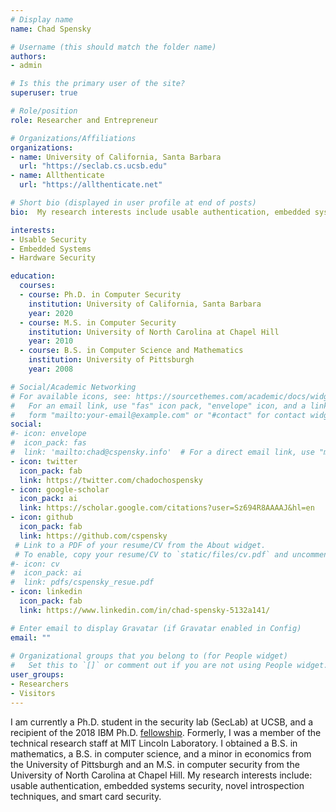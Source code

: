 ```yaml
---
# Display name
name: Chad Spensky

# Username (this should match the folder name)
authors:
- admin

# Is this the primary user of the site?
superuser: true

# Role/position
role: Researcher and Entrepreneur

# Organizations/Affiliations
organizations:
- name: University of California, Santa Barbara
  url: "https://seclab.cs.ucsb.edu"
- name: Allthenticate
  url: "https://allthenticate.net"

# Short bio (displayed in user profile at end of posts)
bio:  My research interests include usable authentication, embedded systems security, and and smart card security.

interests:
- Usable Security
- Embedded Systems
- Hardware Security

education:
  courses:
  - course: Ph.D. in Computer Security
    institution: University of California, Santa Barbara
    year: 2020
  - course: M.S. in Computer Security
    institution: University of North Carolina at Chapel Hill
    year: 2010
  - course: B.S. in Computer Science and Mathematics
    institution: University of Pittsburgh
    year: 2008

# Social/Academic Networking
# For available icons, see: https://sourcethemes.com/academic/docs/widgets/#icons
#   For an email link, use "fas" icon pack, "envelope" icon, and a link in the
#   form "mailto:your-email@example.com" or "#contact" for contact widget.
social:
#- icon: envelope
#  icon_pack: fas
#  link: 'mailto:chad@cspensky.info'  # For a direct email link, use "mailto:test@example.org".
- icon: twitter
  icon_pack: fab
  link: https://twitter.com/chadochospensky
- icon: google-scholar
  icon_pack: ai
  link: https://scholar.google.com/citations?user=Sz694R8AAAAJ&hl=en 
- icon: github
  icon_pack: fab
  link: https://github.com/cspensky
 # Link to a PDF of your resume/CV from the About widget.
 # To enable, copy your resume/CV to `static/files/cv.pdf` and uncomment the lines below.  
#- icon: cv
#  icon_pack: ai
#  link: pdfs/cspensky_resue.pdf
- icon: linkedin
  icon_pack: fab
  link: https://www.linkedin.com/in/chad-spensky-5132a141/ 

# Enter email to display Gravatar (if Gravatar enabled in Config)
email: ""
  
# Organizational groups that you belong to (for People widget)
#   Set this to `[]` or comment out if you are not using People widget.  
user_groups:
- Researchers
- Visitors
---
```


I am currently a Ph.D. student in the security lab (SecLab) at UCSB, and a recipient of the 2018 IBM Ph.D. [fellowship](https://www.research.ibm.com/university/awards/2018_phd_fellowship_awards.shtml). Formerly, I was a member of the technical research staff at MIT Lincoln Laboratory. I obtained a B.S. in mathematics, a B.S. in computer science, and a minor in economics from the University of Pittsburgh and an M.S. in computer security from the University of North Carolina at Chapel Hill. My research interests include: usable authentication, embedded systems security, novel introspection techniques, and smart card security. 
